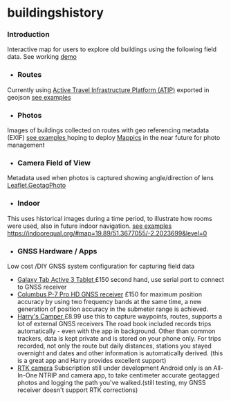 # buildingshistory
### Introduction
Interactive map for users to explore old buildings using the following field data. See working [demo](https://buildingshistory.co.uk/#17.71/52.958902/-1.537071/-160.1/65) 
* ### Routes 
Currently using [Active Travel Infrastructure Platform (ATIP)](https://github.com/acteng/atip) exported in geojson [see examples ](https://github.com/buildvoc/buildingshistory/tree/main/geojson-examples)
* ### Photos 
Images of buildings collected on routes with geo referencing metadata (EXIF) [see examples ](https://github.com/buildvoc/buildingshistory/tree/main/photos-examples) 
hoping to deploy [Mappics](http://pics.antodippo.com/) in the near future for photo management 
* ### Camera Field of View
Metadata used when photos is captured showing angle/direction of lens
[Leaflet.GeotagPhoto](https://github.com/nypl-spacetime/Leaflet.GeotagPhoto)
* ### Indoor
This uses historical images during a time period, to illustrate how rooms were used, also in future indoor navigation. [see examples ](https://github.com/buildvoc/buildingshistory/tree/main/indoor-examples) https://indoorequal.org/#map=19.89/51.3677055/-2.2023699&level=0
* ### GNSS Hardware / Apps
Low cost /DIY GNSS system configuration for capturing field data
* [Galaxy Tab Active 3 Tablet ](https://www.samsung.com/uk/tablets/others/galaxy-tab-active3-8-inch-black-64gb-lte-sm-t575nzkaeea/) £150 second hand, use serial port to connect to GNSS receiver
* [Columbus P-7 Pro HD GNSS receiver](https://www.columbus-gps.de/produkte/columbus-p7-pro-gnss-empfaenger) £150 for maximum position accuracy by using two frequency bands at the same time, a new generation of position accuracy in the submeter range is achieved. 
* [Harry's Camper ](https://apps.apple.com/us/app/harrys-camper/id952167017) £8.99 use this to capture waypoints, routes, supports a lot of external GNSS receivers
The road book included records trips automatically - even with the app in background. Other than common trackers, data is kept private and is stored on your phone only. For trips recorded, not only the route but daily distances, stations you stayed overnight and dates and other information is automatically derived. (this is a great app and Harry provides excellent support)
* [RTK camera](https://play.google.com/store/apps/details?id=at.redcatch.rtkcamera&pcampaignid=pcampaignidMKT-Other-global-all-co-prtnr-py-PartBadge-Mar2515-1) Subscription still under development Android only is an All-In-One NTRIP and camera app, to take centimeter accurate geotagged photos and logging the path you've walked.(still testing, my GNSS receiver doesn't support RTK corrections)
